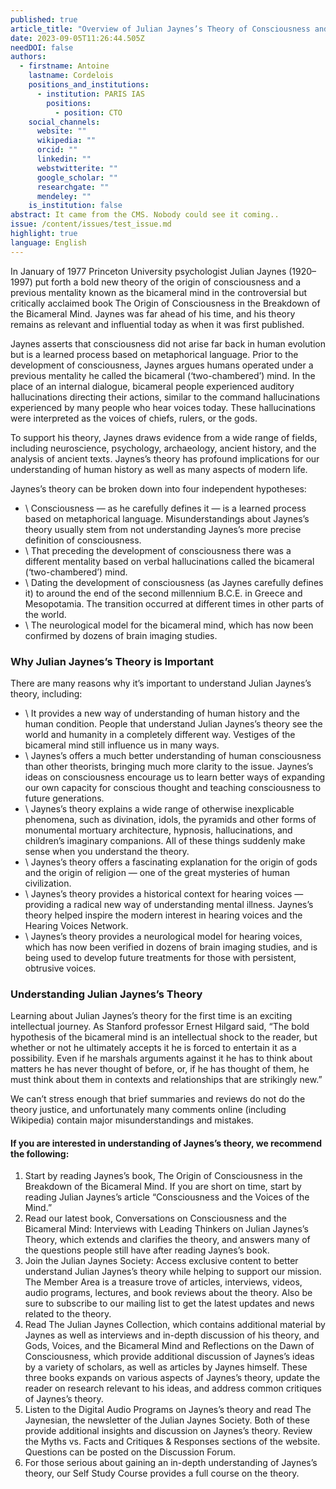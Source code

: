 ```yaml
---
published: true
article_title: "Overview of Julian Jaynes’s Theory of Consciousness and the Bicameral Mind "
date: 2023-09-05T11:26:44.505Z
needDOI: false
authors:
  - firstname: Antoine
    lastname: Cordelois
    positions_and_institutions:
      - institution: PARIS IAS
        positions:
          - position: CTO
    social_channels:
      website: ""
      wikipedia: ""
      orcid: ""
      linkedin: ""
      webstwitterite: ""
      google_scholar: ""
      researchgate: ""
      mendeley: ""
    is_institution: false
abstract: It came from the CMS. Nobody could see it coming..
issue: /content/issues/test_issue.md
highlight: true
language: English
---
```

In January of 1977 Princeton University psychologist Julian Jaynes (1920–1997) put forth a bold new theory of the origin of consciousness and a previous mentality known as the bicameral mind in the controversial but critically acclaimed book The Origin of Consciousness in the Breakdown of the Bicameral Mind. Jaynes was far ahead of his time, and his theory remains as relevant and influential today as when it was first published.

Jaynes asserts that consciousness did not arise far back in human evolution but is a learned process based on metaphorical language. Prior to the development of consciousness, Jaynes argues humans operated under a previous mentality he called the bicameral (‘two-chambered’) mind. In the place of an internal dialogue, bicameral people experienced auditory hallucinations directing their actions, similar to the command hallucinations experienced by many people who hear voices today. These hallucinations were interpreted as the voices of chiefs, rulers, or the gods.

To support his theory, Jaynes draws evidence from a wide range of fields, including neuroscience, psychology, archaeology, ancient history, and the analysis of ancient texts. Jaynes’s theory has profound implications for our understanding of human history as well as many aspects of modern life.

Jaynes’s theory can be broken down into four independent hypotheses:

* \    Consciousness — as he carefully defines it — is a learned process based on metaphorical language. Misunderstandings about Jaynes’s theory usually stem from not understanding Jaynes’s more precise definition of consciousness.
* \    That preceding the development of consciousness there was a different mentality based on verbal hallucinations called the bicameral (‘two-chambered’) mind.
* \    Dating the development of consciousness (as Jaynes carefully defines it) to around the end of the second millennium B.C.E. in Greece and Mesopotamia. The transition occurred at different times in other parts of the world.
* \    The neurological model for the bicameral mind, which has now been confirmed by dozens of brain imaging studies.

### Why Julian Jaynes’s Theory is Important

There are many reasons why it’s important to understand Julian Jaynes’s theory, including:

* \    It provides a new way of understanding of human history and the human condition. People that understand Julian Jaynes’s theory see the world and humanity in a completely different way. Vestiges of the bicameral mind still influence us in many ways.
* \    Jaynes’s offers a much better understanding of human consciousness than other theorists, bringing much more clarity to the issue. Jaynes’s ideas on consciousness encourage us to learn better ways of expanding our own capacity for conscious thought and teaching consciousness to future generations.
* \    Jaynes’s theory explains a wide range of otherwise inexplicable phenomena, such as divination, idols, the pyramids and other forms of monumental mortuary architecture, hypnosis, hallucinations, and children’s imaginary companions. All of these things suddenly make sense when you understand the theory.
* \    Jaynes’s theory offers a fascinating explanation for the origin of gods and the origin of religion — one of the great mysteries of human civilization.
* \    Jaynes’s theory provides a historical context for hearing voices — providing a radical new way of understanding mental illness. Jaynes’s theory helped inspire the modern interest in hearing voices and the Hearing Voices Network.
* \    Jaynes’s theory provides a neurological model for hearing voices, which has now been verified in dozens of brain imaging studies, and is being used to develop future treatments for those with persistent, obtrusive voices.

### Understanding Julian Jaynes’s Theory

Learning about Julian Jaynes’s theory for the first time is an exciting intellectual journey. As Stanford professor Ernest Hilgard said, “The bold hypothesis of the bicameral mind is an intellectual shock to the reader, but whether or not he ultimately accepts it he is forced to entertain it as a possibility. Even if he marshals arguments against it he has to think about matters he has never thought of before, or, if he has thought of them, he must think about them in contexts and relationships that are strikingly new.”



We can’t stress enough that brief summaries and reviews do not do the theory justice, and unfortunately many comments online (including Wikipedia) contain major misunderstandings and mistakes.



#### If you are interested in understanding of Jaynes’s theory, we recommend the following:



1.   Start by reading Jaynes’s book, The Origin of Consciousness in the Breakdown of the Bicameral Mind. If you are short on time, start by reading Julian Jaynes’s article “Consciousness and the Voices of the Mind.”
2.   Read our latest book, Conversations on Consciousness and the Bicameral Mind: Interviews with Leading Thinkers on Julian Jaynes’s Theory, which extends and clarifies the theory, and answers many of the questions people still have after reading Jaynes’s book.
3.   Join the Julian Jaynes Society: Access exclusive content to better understand Julian Jaynes’s theory while helping to support our mission. The Member Area is a treasure trove of articles, interviews, videos, audio programs, lectures, and book reviews about the theory. Also be sure to subscribe to our mailing list to get the latest updates and news related to the theory.
4.  Read The Julian Jaynes Collection, which contains additional material by Jaynes as well as interviews and in-depth discussion of his theory, and Gods, Voices, and the Bicameral Mind and Reflections on the Dawn of Consciousness, which provide additional discussion of Jaynes’s ideas by a variety of scholars, as well as articles by Jaynes himself. These three books expands on various aspects of Jaynes’s theory, update the reader on research relevant to his ideas, and address common critiques of Jaynes’s theory.
5.   Listen to the Digital Audio Programs on Jaynes’s theory and read The Jaynesian, the newsletter of the Julian Jaynes Society. Both of these provide additional insights and discussion on Jaynes’s theory. Review the Myths vs. Facts and Critiques & Responses sections of the website. Questions can be posted on the Discussion Forum.
6. For those serious about gaining an in-depth understanding of Jaynes’s theory, our Self Study Course provides a full course on the theory.